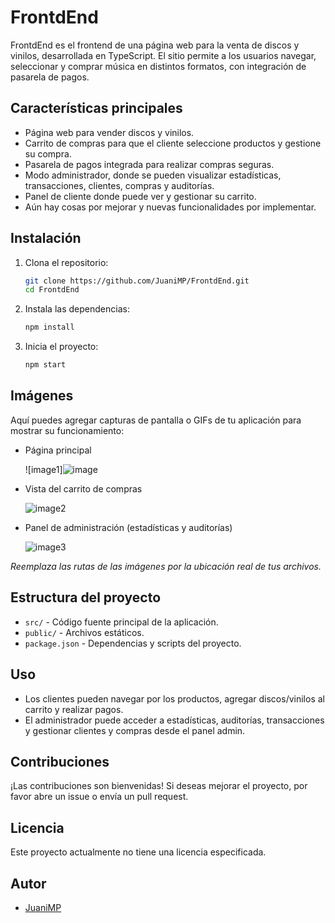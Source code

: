 # FrontdEnd

FrontdEnd es el frontend de una página web para la venta de discos y vinilos, desarrollada en TypeScript. El sitio permite a los usuarios navegar, seleccionar y comprar música en distintos formatos, con integración de pasarela de pagos.

## Características principales

- Página web para vender discos y vinilos.
- Carrito de compras para que el cliente seleccione productos y gestione su compra.
- Pasarela de pagos integrada para realizar compras seguras.
- Modo administrador, donde se pueden visualizar estadísticas, transacciones, clientes, compras y auditorías.
- Panel de cliente donde puede ver y gestionar su carrito.
- Aún hay cosas por mejorar y nuevas funcionalidades por implementar.

## Instalación

1. Clona el repositorio:
   ```bash
   git clone https://github.com/JuaniMP/FrontdEnd.git
   cd FrontdEnd
   ```
2. Instala las dependencias:
   ```bash
   npm install
   ```
3. Inicia el proyecto:
   ```bash
   npm start
   ```

## Imágenes

Aquí puedes agregar capturas de pantalla o GIFs de tu aplicación para mostrar su funcionamiento:

- Página principal

  ![image1]![image](https://github.com/user-attachments/assets/d0957feb-51fa-4620-9dfc-ac04d50bc2cf)


- Vista del carrito de compras

  ![image2](ruta/a/tu/imagen2.png)

- Panel de administración (estadísticas y auditorías)

  ![image3](ruta/a/tu/imagen3.png)

_Reemplaza las rutas de las imágenes por la ubicación real de tus archivos._

## Estructura del proyecto

- `src/` - Código fuente principal de la aplicación.
- `public/` - Archivos estáticos.
- `package.json` - Dependencias y scripts del proyecto.

## Uso

- Los clientes pueden navegar por los productos, agregar discos/vinilos al carrito y realizar pagos.
- El administrador puede acceder a estadísticas, auditorías, transacciones y gestionar clientes y compras desde el panel admin.

## Contribuciones

¡Las contribuciones son bienvenidas! Si deseas mejorar el proyecto, por favor abre un issue o envía un pull request.

## Licencia

Este proyecto actualmente no tiene una licencia especificada.

## Autor

- [JuaniMP](https://github.com/JuaniMP)
